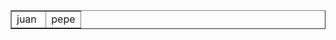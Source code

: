 <table width="100%" border="1">
  <tr width="100%">
    <td border="1" width="50%" align="left">
      juan
      <!--
      <a href='https://semaphoreci.com/hiebra/site-test'>
        <img src='https://semaphoreci.com/api/v1/hiebra/site-test/branches/master/badge.svg' alt='Build Status'>
      </a>
      -->
    </td>
    <td border="0" width="50%" align="right">
    pepe
      <!--
      <a href='http://softalks.github.io/site-test/apidocs/index.html'> 
        <img src='http://www.konakart.com/wp-content/uploads/2014/11/javadoc.png' alt='Javadoc pages'>
      </a>
      -->
    </td>
  </tr>
</table>
